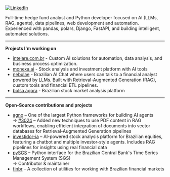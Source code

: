 ﻿[<img src="https://img.shields.io/badge/-LinkedIn-gray?style=flat&logo=linkedin" alt="LinkedIn" />](https://www.linkedin.com/in/renanmorettopereira/)

Full-time hedge fund analyst and Python developer focused on AI (LLMs, RAG, agents), data pipelines, web development and automation.
Experienced with pandas, polars, Django, FastAPI, and building intelligent, automated solutions.

---

**Projects I'm working on**  
- [intelare.com.br](https://intelare.com.br/) - Custom AI solutions for automation, data analysis, and business process optimization.
- [monexa.ai](https://monexa.ai/) - Stock analysis and investment platform with AI tools  
- [nebulae](https://nebulae.com.br/) - Brazilian AI Chat where users can talk to a financial analyst powered by LLMs. Built with Retrieval-Augmented Generation (RAG), custom tools and financial ETL pipelines.  
- [bolsa agora](https://bolsaagora.com.br/) - Brazilian stock market analysis platform    

---

**Open-Source contributions and projects**
- [agno](https://github.com/agno-agi/agno) – One of the largest Python frameworks for building AI agents  
  → [#3024](https://github.com/agno-agi/agno/pull/3024) – Added new techniques to use PDF content in RAG workflows, enabling efficient integration of documents into vector databases for Retrieval-Augmented Generation pipelines  
- [investidor-ia](https://github.com/renanmoretto/investidor-ia) – AI-powered stock analysis platform for Brazilian equities, featuring a chatbot and multiple investor-style agents. Includes RAG pipelines for insights using real financial data
- [pySGS](https://github.com/rafpyprog/pySGS) – Python interface for the Brazilian Central Bank's Time Series Management System (SGS)  
  → Contributor & maintainer  
- [finbr](https://github.com/renanmoretto/finbr) – A collection of utilities for working with Brazilian financial markets
